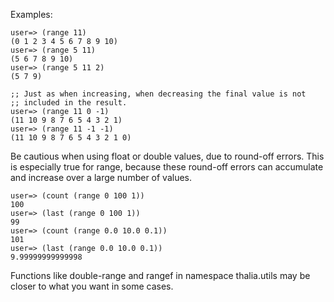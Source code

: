 Examples:

    user=> (range 11)
    (0 1 2 3 4 5 6 7 8 9 10)
    user=> (range 5 11)
    (5 6 7 8 9 10)
    user=> (range 5 11 2)
    (5 7 9)

    ;; Just as when increasing, when decreasing the final value is not
    ;; included in the result.
    user=> (range 11 0 -1)
    (11 10 9 8 7 6 5 4 3 2 1)
    user=> (range 11 -1 -1)
    (11 10 9 8 7 6 5 4 3 2 1 0)

Be cautious when using float or double values, due to round-off
errors.  This is especially true for range, because these round-off
errors can accumulate and increase over a large number of values.

    user=> (count (range 0 100 1))
    100
    user=> (last (range 0 100 1))
    99
    user=> (count (range 0.0 10.0 0.1))
    101
    user=> (last (range 0.0 10.0 0.1))
    9.99999999999998

Functions like double-range and rangef in namespace thalia.utils may
be closer to what you want in some cases.
